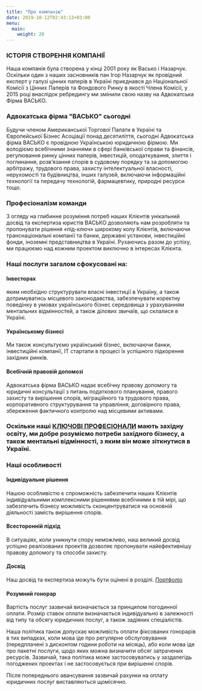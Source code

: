 ```yaml
---
title: "Про компанію"
date: 2019-10-12T02:43:13+03:00
menu:
  main:
    weight: 20
---
```


### ІСТОРІЯ СТВОРЕННЯ КОМПАНІЇ
Наша компанія була створена у кінці 2001 року як Васько і Назарчук. Оскільки один з наших засновників пан Ігор Назарчук як провідний експерт у галузі цінних паперів в Україні приєднався до Національної Комісії з Цінних Паперів та Фондового Ринку в якості Члена Комісії, у 2015 році внаслідок ребредингу ми змінили свою назву на Адвокатська Фірма ВАСЬКО.

### Адвокатська фірма "ВАСЬКО" сьогодні
Будучи членом Американської Торгової Палати в Україні та Європейської Бізнес Асоціації понад десятиліття, сьогодні Адвокатська фірма ВАСЬКО є провідною Українською юридичною фірмою. Ми володіємо всебічними знаннями в сфері банківської справи та фінансів, регулювання ринку цінних паперів, інвестицій, оподаткування, злиття і поглинання, розв’язання спорів в судовому порядку та за допомогою арбітражу, трудового права, захисту інтелектуальної власності, нерухомості та будівництва, інших галузей, включаючи інформаційні технології та передачу технологій, фармацевтику, природні ресурси тощо.

### Професіоналізм команди
З огляду на глибинне розуміння потреб наших Клієнтів унікальний досвід та експертиза юристів ВАСЬКО дозволяють нам розробляти та пропонувати рішення «під-ключ» широкому колу Клієнтів, включаючи транснаціональні компанії та банки, державні установи, інвестиційні фонди, іноземні представництва в Україні. Рухаючись разом до успіху, ми працюємо над кожним проектом виключно в інтересах Клієнта.

### Наші послуги загалом сфокусовані на:

#### Інвесторах
яким необхідно структурувати власні інвестиції в Україну, а також дотримуватись місцевого законодавства, забезпечувати коректну поведінку в умовах українського бізнес середовища з урахуванням ментальних відмінностей, а також ділових звичаїв, що склалися в Україні.

#### Українському бізнесі
Ми також консультуємо український бізнес, включаючи банки, інвестиційні компанії, ІТ стартапи в процесі їх успішного підкорення західних ринків.

#### Всебічній правовій допомозі
Адвокатська фірма ВАСЬКО надає всебічну правову допомогу та юридичні консультації з питань податкового планування, правого захисту та вирішення спорів, міграційного та трудового права, корпоративного структурування та управління, договірного права, збереження фактичного контролю над місцевими активами.

### Оскільки наші [КЛЮЧОВІ ПРОФЕСІОНАЛИ](../experts/) мають західну освіту, ми добре розуміємо потреби західного бізнесу, а також ментальні відмінності, з яким він може зіткнутися в Україні.

### Наші особливості

#### Індивідуальне рішення
Нашою особливістю є спроможність забезпечити наших Клієнтів індивідуальними комплексними рішеннями всебічними в тій мірі, що забезпечить бізнесу можливість сконцентруватися на основній діяльності замість вирішення спорів.

#### Всесторонній підхід
В ситуаціях, коли уникнути спору неможливо, наш великий досвід успішно реалізованих проектів дозволяє пропонувати найефективнішу правову допомогу та способи захисту.

#### Досвід
Наш досвід та експертиза можуть бути оцінені в розділі. [Портфоліо](../portfolio/projects)

#### Розумний гонорар
Вартість послуг зазвичай визначається за принципом погодинної оплати. Розмір ставок оплати визначається індивідуально в залежності від типу та обсягу юридичних послуг, а також задіяних спеціалістів.

Наша політика також допускає можливість оплати фіксованих гонорарів в тих випадках, коли мова іде про регулярне обслуговування (передплачені з дисконтом години роботи на місяць), або коли мова іде про пакетні послуги, щодо яких можна визначити обсяг затрачених ресурсів. Зазвичай, така політика може застосовуватись у заздалегідь погоджених проектах і не застосовується при вирішенні спорів.

Після попереднього авансування зазвичай рахунки на оплату юридичних послуг виставляються щомісячно.
